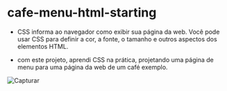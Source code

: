 # cafe-menu-html-starting


- CSS informa ao navegador como exibir sua página da web. Você pode usar CSS para definir a cor, a fonte, o tamanho e outros aspectos dos elementos HTML.

- com este projeto, aprendi CSS na prática, projetando uma página de menu para uma página da web de um café exemplo.

![Capturar](https://user-images.githubusercontent.com/86312347/190653273-87e9c151-32bc-4b26-99f7-51ff32dff158.PNG)
